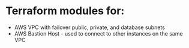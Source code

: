 # Terraform modules for:
 - AWS VPC with failover public, private, and database subnets  
 - AWS Bastion Host - used to connect to other instances on the same VPC
